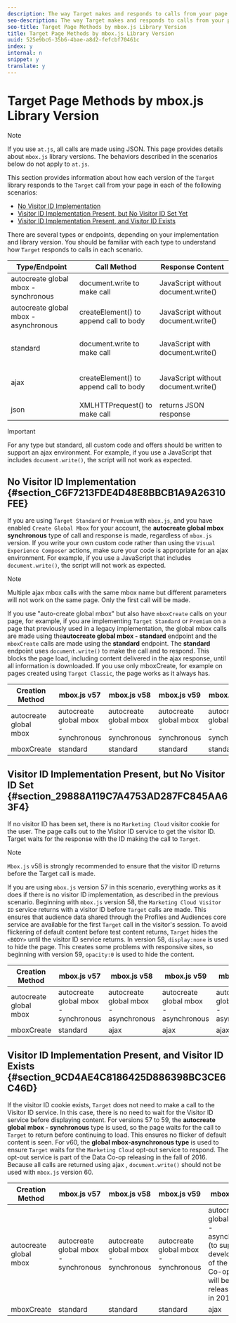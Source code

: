 ```yaml
---
description: The way Target makes and responds to calls from your page depends on the version of the Target library you are using, whether the Marketing Cloud Visitor ID implementation is present, and whether the visitor ID exists.
seo-description: The way Target makes and responds to calls from your page depends on the version of the Target library you are using, whether the Marketing Cloud Visitor ID implementation is present, and whether the visitor ID exists.
seo-title: Target Page Methods by mbox.js Library Version
title: Target Page Methods by mbox.js Library Version
uuid: 525e9bc6-35b6-4bae-a8d2-fefcbf70461c
index: y
internal: n
snippet: y
translate: y
---
```


# Target Page Methods by mbox.js Library Version


>[!NOTE]
>
>If you use `at.js`, all calls are made using JSON. This page provides details about `mbox.js` library versions. The behaviors described in the scenarios below do not apply to `at.js`. 


This section provides information about how each version of the `Target` library responds to the `Target` call from your page in each of the following scenarios: 

* [No Visitor ID Implementation](c_call-Responses-library-version.md#section_C6F7213FDE4D48E8BBCB1A9A26310FEE)
* [Visitor ID Implementation Present, but No Visitor ID Set Yet](c_call-Responses-library-version.md#section_29888A119C7A4753AD287FC845AA63F4)
* [Visitor ID Implementation Present, and Visitor ID Exists](c_call-Responses-library-version.md#section_9CD4AE4C8186425D886398BC3CE6C46D)

There are several types or endpoints, depending on your implementation and library version. You should be familiar with each type to understand how `Target` responds to calls in each scenario. 


<table id="table_9B6FA7E1F7E5470889FDA9D7C6F66CA9"> 
 <thead> 
  <tr> 
   <th colname="col1" class="entry">Type/Endpoint</th> 
   <th colname="col2" class="entry">Call Method</th> 
   <th colname="col3" class="entry">Response Content</th> 
  </tr>
 </thead>
 <tbody> 
  <tr> 
   <td colname="col1">autocreate global mbox - synchronous</td> 
   <td colname="col2">document.write to make call</td> 
   <td colname="col3">JavaScript without document.write()</td> 
  </tr> 
  <tr> 
   <td colname="col1">autocreate global mbox - asynchronous</td> 
   <td colname="col2">createElement() to append call to body</td> 
   <td colname="col3">JavaScript without document.write()</td> 
  </tr> 
  <tr> 
   <td colname="col1">standard</td> 
   <td colname="col2"> <p>document.write to make call</p> </td> 
   <td colname="col3">JavaScript with document.write()</td> 
  </tr> 
  <tr> 
   <td colname="col1">ajax</td> 
   <td colname="col2"> <p>createElement() to append call to body</p> </td> 
   <td colname="col3">JavaScript without document.write()</td> 
  </tr> 
  <tr> 
   <td colname="col1">json</td> 
   <td colname="col2">XMLHTTPrequest() to make call</td> 
   <td colname="col3">returns JSON response</td> 
  </tr> 
 </tbody> 
</table>


>[!IMPORTANT]
>
>For any type but standard, all custom code and offers should be written to support an ajax environment. For example, if you use a JavaScript that includes `document.write()`, the script will not work as expected. 



## No Visitor ID Implementation {#section_C6F7213FDE4D48E8BBCB1A9A26310FEE}

If you are using `Target Standard` or `Premium` with `mbox.js`, and you have enabled `Create Global Mbox` for your account, the **autocreate global mbox synchronous** type of call and response is made, regardless of `mbox.js` version. 
If you write your own custom code rather than using the `Visual Experience Composer` actions, make sure your code is appropriate for an ajax environment. For example, if you use a JavaScript that includes `document.write()`, the script will not work as expected. 

>[!NOTE]
>
>Multiple ajax mbox calls with the same mbox name but different parameters will not work on the same page. Only the first call will be made.


If you use "auto-create global mbox" but also have `mboxCreate` calls on your page, for example, if you are implementing `Target Standard` or `Premium` on a page that previously used in a legacy implementation, the global mbox calls are made using the**autocreate global mbox - standard** endpoint and the `mboxCreate` calls are made using the **standard** endpoint. The **standard** endpoint uses `document.write()` to make the call and to respond. This blocks the page load, including content delivered in the ajax response, until all information is downloaded. 
If you use only mboxCreate, for example on pages created using `Target Classic`, the page works as it always has. 


| Creation Method |mbox.js v57 |mbox.js v58 |mbox.js v59 |mbox.js v60 |
|---|---|---|---|---|
| autocreate global mbox |autocreate global mbox - synchronous |autocreate global mbox - synchronous |autocreate global mbox - synchronous |autocreate global mbox - synchronous |
| mboxCreate |standard |standard |standard |standard |


## Visitor ID Implementation Present, but No Visitor ID Set {#section_29888A119C7A4753AD287FC845AA63F4}

If no visitor ID has been set, there is no `Marketing Cloud` visitor cookie for the user. The page calls out to the Visitor ID service to get the visitor ID. Target waits for the response with the ID making the call to `Target`. 

>[!NOTE]
>
>`Mbox.js` v58  is strongly recommended to ensure that the visitor ID returns before the Target call is made. 


If you are using `mbox.js` version 57 in this scenario, everything works as it does if there is no visitor ID implementation, as described in the previous scenario. Beginning with `mbox.js` version 58, the `Marketing Cloud Visitor ID` service returns with a visitor ID before `Target` calls are made. This ensures that audience data shared through the Profiles and Audiences core service are available for the first `Target` call in the visitor's session. To avoid flickering of default content before test content returns, `Target` hides the `<BODY>` until the visitor ID service returns. In version 58, `display:none` is used to hide the page. This creates some problems with responsive sites, so beginning with version 59, `opacity:0` is used to hide the content. 


| Creation Method |mbox.js v57 |mbox.js v58 |mbox.js v59 |mbox.js v60 |
|---|---|---|---|---|
| autocreate global mbox |autocreate global mbox - synchronous |autocreate global mbox - asynchronous |autocreate global mbox - asynchronous |autocreate global mbox - asynchronous |
| mboxCreate |standard |ajax |ajax |ajax |


## Visitor ID Implementation Present, and Visitor ID Exists {#section_9CD4AE4C8186425D886398BC3CE6C46D}

If the visitor ID cookie exists, `Target` does not need to make a call to the Visitor ID service. In this case, there is no need to wait for the Visitor ID service before displaying content. For versions 57 to 59, the **autocreate global mbox - synchronous** type is used, so the page waits for the call to `Target` to return before continuing to load. This ensures no flicker of default content is seen. For v60, the **global mbox-asynchronous type** is used to ensure `Target` waits for the `Marketing Cloud` opt-out service to respond. The opt-out service is part of the Data Co-op releasing in the fall of 2016. Because all calls are returned using ajax , `document.write()` should not be used with `mbox.js` version 60. 


| Creation Method |mbox.js v57 |mbox.js v58 |mbox.js v59 |mbox.js v60 |
|---|---|---|---|---|
| autocreate global mbox |autocreate global mbox - synchronous |autocreate global mbox - synchronous |autocreate global mbox - synchronous |autocreate global mbox - asynchronous (to support development of the Data Co-op, which will be released later in 2016) |
| mboxCreate |standard |standard |standard |ajax |

